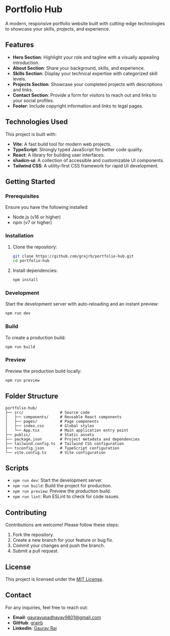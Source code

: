 # Portfolio Hub

A modern, responsive portfolio website built with cutting-edge technologies to showcase your skills, projects, and experience.

## Features

- **Hero Section**: Highlight your role and tagline with a visually appealing introduction.
- **About Section**: Share your background, skills, and experience.
- **Skills Section**: Display your technical expertise with categorized skill levels.
- **Projects Section**: Showcase your completed projects with descriptions and links.
- **Contact Section**: Provide a form for visitors to reach out and links to your social profiles.
- **Footer**: Include copyright information and links to legal pages.

## Technologies Used

This project is built with:

- **Vite**: A fast build tool for modern web projects.
- **TypeScript**: Strongly typed JavaScript for better code quality.
- **React**: A library for building user interfaces.
- **shadcn-ui**: A collection of accessible and customizable UI components.
- **Tailwind CSS**: A utility-first CSS framework for rapid UI development.

## Getting Started

### Prerequisites

Ensure you have the following installed:

- Node.js (v16 or higher)
- npm (v7 or higher)

### Installation

1. Clone the repository:
   
   ```bash
   git clone https://github.com/grajrb/portfolio-hub.git
   cd portfolio-hub
   ```
1. Install dependencies:
   
   ```bash
   npm install
   ```

### Development

Start the development server with auto-reloading and an instant preview:

```bash
npm run dev
```

### Build

To create a production build:

```bash
npm run build
```

### Preview

Preview the production build locally:

```bash
npm run preview
```

## Folder Structure

```
portfolio-hub/
├── src/                # Source code
│   ├── components/     # Reusable React components
│   ├── pages/          # Page components
│   ├── index.css       # Global styles
│   └── App.tsx         # Main application entry point
├── public/             # Static assets
├── package.json        # Project metadata and dependencies
├── tailwind.config.ts  # Tailwind CSS configuration
├── tsconfig.json       # TypeScript configuration
└── vite.config.ts      # Vite configuration
```

## Scripts

- `npm run dev`: Start the development server.
- `npm run build`: Build the project for production.
- `npm run preview`: Preview the production build.
- `npm run lint`: Run ESLint to check for code issues.

## Contributing

Contributions are welcome! Please follow these steps:

1. Fork the repository.
1. Create a new branch for your feature or bug fix.
1. Commit your changes and push the branch.
1. Submit a pull request.

## License

This project is licensed under the [MIT License](./LICENSE).

## Contact

For any inquiries, feel free to reach out:

- **Email**: gauravupadhayay9801@gmail.com
- **GitHub**: [grajrb](https://github.com/grajrb)
- **LinkedIn**: [Gaurav Raj](https://www.linkedin.com/in/gaurav-raj1/)